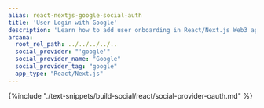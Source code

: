 ```yaml
---
alias: react-nextjs-google-social-auth
title: 'User Login with Google'
description: 'Learn how to add user onboarding in React/Next.js Web3 apps using custom login UI and Google as the social provider.'
arcana:
  root_rel_path: ../../../../..
  social_provider: "'google'"
  social_provider_name: "Google"
  social_provider_tag: "google"
  app_type: "React/Next.js"
---
```


{%include "./text-snippets/build-social/react/social-provider-oauth.md" %}